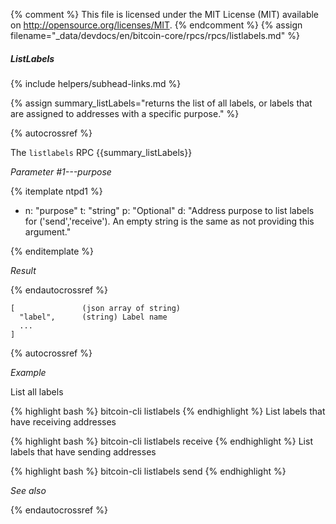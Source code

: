 {% comment %}
This file is licensed under the MIT License (MIT) available on
http://opensource.org/licenses/MIT.
{% endcomment %}
{% assign filename="_data/devdocs/en/bitcoin-core/rpcs/rpcs/listlabels.md" %}

##### ListLabels
{% include helpers/subhead-links.md %}

{% assign summary_listLabels="returns the list of all labels, or labels that are assigned to addresses with a specific purpose." %}

{% autocrossref %}

The `listlabels` RPC {{summary_listLabels}}

*Parameter #1---purpose*

{% itemplate ntpd1 %}
- n: "purpose"
  t: "string"
  p: "Optional"
  d: "Address purpose to list labels for ('send','receive'). An empty string is the same as not providing this argument."

{% enditemplate %}

*Result*

{% endautocrossref %}

    [               (json array of string)
      "label",      (string) Label name
      ...
    ]

{% autocrossref %}

*Example*

List all labels

{% highlight bash %}
bitcoin-cli listlabels
{% endhighlight %}
List labels that have receiving addresses

{% highlight bash %}
bitcoin-cli listlabels receive
{% endhighlight %}
List labels that have sending addresses

{% highlight bash %}
bitcoin-cli listlabels send
{% endhighlight %}

*See also*

{% endautocrossref %}
